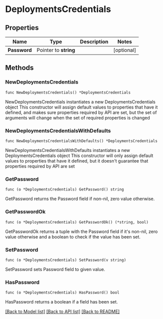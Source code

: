 # DeploymentsCredentials

## Properties

Name | Type | Description | Notes
------------ | ------------- | ------------- | -------------
**Password** | Pointer to **string** |  | [optional] 

## Methods

### NewDeploymentsCredentials

`func NewDeploymentsCredentials() *DeploymentsCredentials`

NewDeploymentsCredentials instantiates a new DeploymentsCredentials object
This constructor will assign default values to properties that have it defined,
and makes sure properties required by API are set, but the set of arguments
will change when the set of required properties is changed

### NewDeploymentsCredentialsWithDefaults

`func NewDeploymentsCredentialsWithDefaults() *DeploymentsCredentials`

NewDeploymentsCredentialsWithDefaults instantiates a new DeploymentsCredentials object
This constructor will only assign default values to properties that have it defined,
but it doesn't guarantee that properties required by API are set

### GetPassword

`func (o *DeploymentsCredentials) GetPassword() string`

GetPassword returns the Password field if non-nil, zero value otherwise.

### GetPasswordOk

`func (o *DeploymentsCredentials) GetPasswordOk() (*string, bool)`

GetPasswordOk returns a tuple with the Password field if it's non-nil, zero value otherwise
and a boolean to check if the value has been set.

### SetPassword

`func (o *DeploymentsCredentials) SetPassword(v string)`

SetPassword sets Password field to given value.

### HasPassword

`func (o *DeploymentsCredentials) HasPassword() bool`

HasPassword returns a boolean if a field has been set.


[[Back to Model list]](../README.md#documentation-for-models) [[Back to API list]](../README.md#documentation-for-api-endpoints) [[Back to README]](../README.md)


